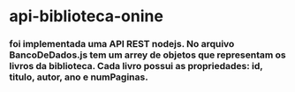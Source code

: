 # api-biblioteca-onine

### foi implementada uma API REST nodejs. No arquivo BancoDeDados.js tem um arrey de objetos que representam os livros da biblioteca. Cada livro possui as propriedades: id, titulo, autor, ano e numPaginas.

###
